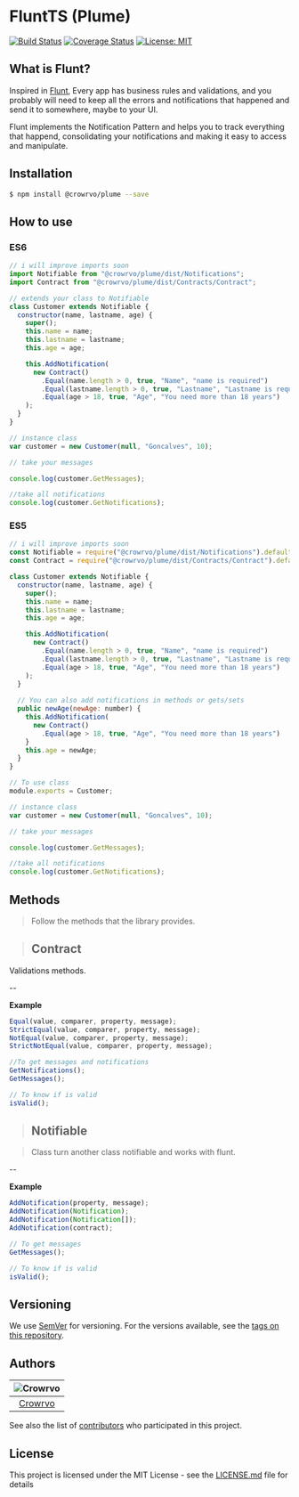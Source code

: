 # FluntTS (Plume)

[![Build Status](https://travis-ci.com/crowrvo/flunt.svg?branch=master)](https://travis-ci.com/crowrvo/FluntTs) [![Coverage Status](https://coveralls.io/repos/github/crowrvo/FluntTs/badge.svg?branch=master)](https://coveralls.io/github/crowrvo/FluntTs?branch=master) [![License: MIT](https://img.shields.io/badge/License-MIT-yellow.svg)](https://opensource.org/licenses/MIT)

## What is Flunt?

Inspired in [Flunt](https://github.com/andrebaltieri/flunt), Every app has business rules and validations, and you probably will need to keep all the errors and notifications that happened and send it to somewhere, maybe to your UI.

Flunt implements the Notification Pattern and helps you to track everything that happend, consolidating your notifications and making it easy to access and manipulate.

## Installation

```sh
$ npm install @crowrvo/plume --save
```

## How to use

### ES6

```js
// i will improve imports soon
import Notifiable from "@crowrvo/plume/dist/Notifications";
import Contract from "@crowrvo/plume/dist/Contracts/Contract";

// extends your class to Notifiable
class Customer extends Notifiable {
  constructor(name, lastname, age) {
    super();
    this.name = name;
    this.lastname = lastname;
    this.age = age;

    this.AddNotification(
      new Contract()
        .Equal(name.length > 0, true, "Name", "name is required")
        .Equal(lastname.length > 0, true, "Lastname", "Lastname is required")
        .Equal(age > 18, true, "Age", "You need more than 18 years")
    );
  }
}

// instance class
var customer = new Customer(null, "Goncalves", 10);

// take your messages

console.log(customer.GetMessages);

//take all notifications
console.log(customer.GetNotifications);
```

### ES5

```js
// i will improve imports soon
const Notifiable = require("@crowrvo/plume/dist/Notifications").default;
const Contract = require("@crowrvo/plume/dist/Contracts/Contract").default;

class Customer extends Notifiable {
  constructor(name, lastname, age) {
    super();
    this.name = name;
    this.lastname = lastname;
    this.age = age;

    this.AddNotification(
      new Contract()
        .Equal(name.length > 0, true, "Name", "name is required")
        .Equal(lastname.length > 0, true, "Lastname", "Lastname is required")
        .Equal(age > 18, true, "Age", "You need more than 18 years")
    );
  }
  
  // You can also add notifications in methods or gets/sets
  public newAge(newAge: number) {
    this.AddNotification(
      new Contract()
        .Equal(age > 18, true, "Age", "You need more than 18 years")
    }
    this.age = newAge;
  }
}

// To use class
module.exports = Customer;

// instance class
var customer = new Customer(null, "Goncalves", 10);

// take your messages

console.log(customer.GetMessages);

//take all notifications
console.log(customer.GetNotifications);
```

## Methods

> Follow the methods that the library provides.

> ## Contract

Validations methods.

--

**Example**

```js
Equal(value, comparer, property, message);
StrictEqual(value, comparer, property, message);
NotEqual(value, comparer, property, message);
StrictNotEqual(value, comparer, property, message);

//To get messages and notifications
GetNotifications();
GetMessages();

// To know if is valid
isValid();
```

> ## Notifiable

> Class turn another class notifiable and works with flunt.

--

**Example**

```js
AddNotification(property, message);
AddNotification(Notification);
AddNotification(Notification[]);
AddNotification(contract);

// To get messages
GetMessages();

// To know if is valid
isValid();
```

## Versioning

We use [SemVer](http://semver.org/) for versioning. For the versions available, see the [tags on this repository](https://github.com/your/project/tags).

## Authors

| ![Crowrvo](https://avatars.githubusercontent.com/u/56355669?s=40&u=ac0b978ab5cd80f932a5732cfeebb1705a841a8d&v=4) |
| :-------------------------------------------------------------------------------------------------------------------------: |
|                                    [Crowrvo](https://github.com/crowrvo/)                                     |

See also the list of [contributors](https://github.com/crowrvo/FluntTs/contributors) who participated in this project.

## License

This project is licensed under the MIT License - see the [LICENSE.md](LICENSE.md) file for details
